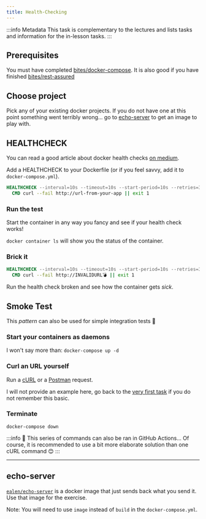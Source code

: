 ```yaml
---
title: Health-Checking
---
```


:::info Metadata
This task is complementary to the lectures and lists tasks and information for the in-lesson tasks.
:::

## Prerequisites

You must have completed [bites/docker-compose](docker-compose). It is also good if you have finished [bites/rest-assured](rest-assured)

## Choose project
Pick any of your existing docker projects. If you do not have one at this point something went terribly wrong... go to [echo-server](#echo-server) to get an image to play with.

## HEALTHCHECK
You can read a good article about docker health checks [on medium](https://pamit.medium.com/docker-a-health-check-story-c528d0b5fe10).

Add a HEALTHCHECK to your Dockerfile (or if you feel savvy, add it to `docker-compose.yml`).

```Dockerfile
HEALTHCHECK --interval=10s --timeout=10s --start-period=10s --retries=3 \
  CMD curl --fail http://url-from-your-app || exit 1
```

### Run the test
Start the container in any way you fancy and see if your health check works!

`docker container ls` will show you the status of the container.

### Brick it

```Dockerfile
HEALTHCHECK --interval=10s --timeout=10s --start-period=10s --retries=3 \
  CMD curl --fail http://INVALIDURL💣 || exit 1
```

Run the health check broken and see how the container gets _sick_.

## Smoke Test

This _pattern_ can also be used for simple integration tests 🧠

### Start your containers as daemons

I won't say more than: `docker-compose up -d`

### Curl an URL yourself

Run a [cURL](/docs/tools/curl) or a [Postman](/docs/tools/postman) request.

I will not provide an example here, go back to the [very first task](/tasks/client-server) if you do not remember this basic.

### Terminate

`docker-compose down`

:::info 🧠
This series of commands can also be ran in GitHub Actions... Of course, it is recommended to use a bit more elaborate solution than one cURL command 😊
:::

---

## echo-server
[`ealen/echo-server`](https://hub.docker.com/r/ealen/echo-server) is a docker image that just sends back what you send it. Use that image for the exercise.

Note: You will need to use `image` instead of `build` in the `docker-compose.yml`.